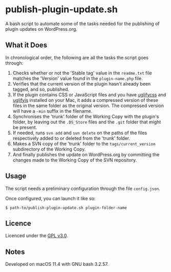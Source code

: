 # publish-plugin-update.sh

A bash script to automate some of the tasks needed for the publishing of plugin updates on WordPress.org.


## What it Does

In chronological order, the following are all the tasks the script goes through:

1. Checks whether or not the 'Stable tag' value in the `readme.txt` file matches the 'Version' value found in the `plugin-name.php` file.
2. Verifies that the current version of the plugin hasn't already been tagged, and so, published.
3. If the plugin contains CSS or JavaScript files and you have [uglifycss](https://www.npmjs.com/package/uglifycss) and [uglifyjs](https://www.npmjs.com/package/uglify-js) installed on your Mac, it adds a compressed version of these files in the same folder as the original version. The compressed version will have a `-min` suffix in the filename.
4. Synchronises the 'trunk' folder of the Working Copy with the plugin's folder, by leaving out the `.DS_Store` files and the `.git` folder that might be present.
5. If needed, runs `svn add` and `svn delete` on the paths of the files respectively added to or deleted from the 'trunk' folder.
6. Makes a SVN copy of the 'trunk' folder to the `tags/current_version` subdirectory of the Working Copy.
7. And finally publishes the update on WordPress.org by committing the changes made to the Working Copy of the SVN repository.


## Usage

The script needs a preliminary configuration through the file `config.json`.

Once configured, you can launch it like so:

```
$ path-to/publish-plugin-update.sh plugin-folder-name
```


## Licence

Licenced under the [GPL v3.0](https://opensource.org/licenses/GPL-3.0).


## Notes

Developed on macOS 11.4 with GNU bash 3.2.57.
